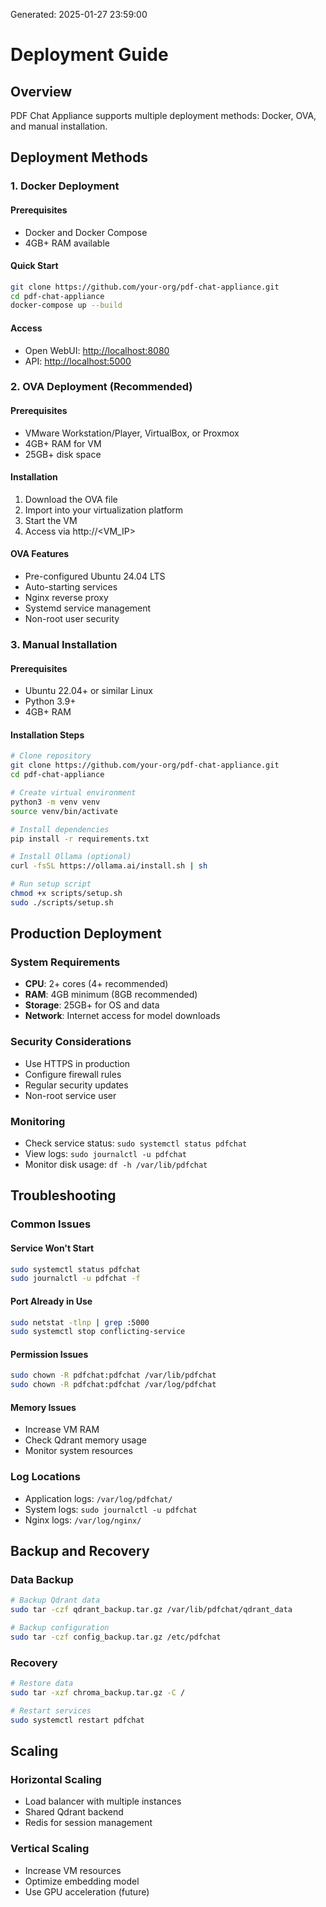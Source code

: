 Generated: 2025-01-27 23:59:00

# Deployment Guide

## Overview

PDF Chat Appliance supports multiple deployment methods: Docker, OVA, and manual installation.

## Deployment Methods

### 1. Docker Deployment

#### Prerequisites

- Docker and Docker Compose
- 4GB+ RAM available

#### Quick Start

```bash
git clone https://github.com/your-org/pdf-chat-appliance.git
cd pdf-chat-appliance
docker-compose up --build
```

#### Access

- Open WebUI: <http://localhost:8080>
- API: <http://localhost:5000>

### 2. OVA Deployment (Recommended)

#### Prerequisites

- VMware Workstation/Player, VirtualBox, or Proxmox
- 4GB+ RAM for VM
- 25GB+ disk space

#### Installation

1. Download the OVA file
2. Import into your virtualization platform
3. Start the VM
4. Access via http://<VM_IP>

#### OVA Features

- Pre-configured Ubuntu 24.04 LTS
- Auto-starting services
- Nginx reverse proxy
- Systemd service management
- Non-root user security

### 3. Manual Installation

#### Prerequisites

- Ubuntu 22.04+ or similar Linux
- Python 3.9+
- 4GB+ RAM

#### Installation Steps

```bash
# Clone repository
git clone https://github.com/your-org/pdf-chat-appliance.git
cd pdf-chat-appliance

# Create virtual environment
python3 -m venv venv
source venv/bin/activate

# Install dependencies
pip install -r requirements.txt

# Install Ollama (optional)
curl -fsSL https://ollama.ai/install.sh | sh

# Run setup script
chmod +x scripts/setup.sh
sudo ./scripts/setup.sh
```

## Production Deployment

### System Requirements

- **CPU**: 2+ cores (4+ recommended)
- **RAM**: 4GB minimum (8GB recommended)
- **Storage**: 25GB+ for OS and data
- **Network**: Internet access for model downloads

### Security Considerations

- Use HTTPS in production
- Configure firewall rules
- Regular security updates
- Non-root service user

### Monitoring

- Check service status: `sudo systemctl status pdfchat`
- View logs: `sudo journalctl -u pdfchat`
- Monitor disk usage: `df -h /var/lib/pdfchat`

## Troubleshooting

### Common Issues

#### Service Won't Start

```bash
sudo systemctl status pdfchat
sudo journalctl -u pdfchat -f
```

#### Port Already in Use

```bash
sudo netstat -tlnp | grep :5000
sudo systemctl stop conflicting-service
```

#### Permission Issues

```bash
sudo chown -R pdfchat:pdfchat /var/lib/pdfchat
sudo chown -R pdfchat:pdfchat /var/log/pdfchat
```

#### Memory Issues

- Increase VM RAM
- Check Qdrant memory usage
- Monitor system resources

### Log Locations

- Application logs: `/var/log/pdfchat/`
- System logs: `sudo journalctl -u pdfchat`
- Nginx logs: `/var/log/nginx/`

## Backup and Recovery

### Data Backup

```bash
# Backup Qdrant data
sudo tar -czf qdrant_backup.tar.gz /var/lib/pdfchat/qdrant_data

# Backup configuration
sudo tar -czf config_backup.tar.gz /etc/pdfchat
```

### Recovery

```bash
# Restore data
sudo tar -xzf chroma_backup.tar.gz -C /

# Restart services
sudo systemctl restart pdfchat
```

## Scaling

### Horizontal Scaling

- Load balancer with multiple instances
- Shared Qdrant backend
- Redis for session management

### Vertical Scaling

- Increase VM resources
- Optimize embedding model
- Use GPU acceleration (future)
